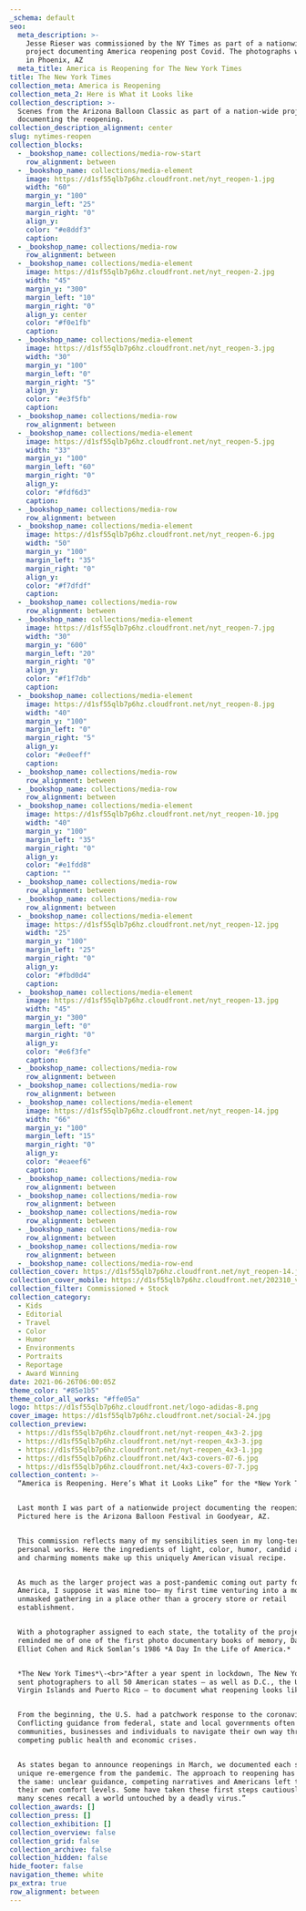 ```yaml
---
_schema: default
seo:
  meta_description: >-
    Jesse Rieser was commissioned by the NY Times as part of a nationwide
    project documenting America reopening post Covid. The photographs were made
    in Phoenix, AZ
  meta_title: America is Reopening for The New York Times
title: The New York Times
collection_meta: America is Reopening
collection_meta_2: Here is What it Looks like
collection_description: >-
  Scenes from the Arizona Balloon Classic as part of a nation-wide project
  documenting the reopening.
collection_description_alignment: center
slug: nytimes-reopen
collection_blocks:
  - _bookshop_name: collections/media-row-start
    row_alignment: between
  - _bookshop_name: collections/media-element
    image: https://d1sf55qlb7p6hz.cloudfront.net/nyt_reopen-1.jpg
    width: "60"
    margin_y: "100"
    margin_left: "25"
    margin_right: "0"
    align_y:
    color: "#e8ddf3"
    caption:
  - _bookshop_name: collections/media-row
    row_alignment: between
  - _bookshop_name: collections/media-element
    image: https://d1sf55qlb7p6hz.cloudfront.net/nyt_reopen-2.jpg
    width: "45"
    margin_y: "300"
    margin_left: "10"
    margin_right: "0"
    align_y: center
    color: "#f0e1fb"
    caption:
  - _bookshop_name: collections/media-element
    image: https://d1sf55qlb7p6hz.cloudfront.net/nyt_reopen-3.jpg
    width: "30"
    margin_y: "100"
    margin_left: "0"
    margin_right: "5"
    align_y:
    color: "#e3f5fb"
    caption:
  - _bookshop_name: collections/media-row
    row_alignment: between
  - _bookshop_name: collections/media-element
    image: https://d1sf55qlb7p6hz.cloudfront.net/nyt_reopen-5.jpg
    width: "33"
    margin_y: "100"
    margin_left: "60"
    margin_right: "0"
    align_y:
    color: "#fdf6d3"
    caption:
  - _bookshop_name: collections/media-row
    row_alignment: between
  - _bookshop_name: collections/media-element
    image: https://d1sf55qlb7p6hz.cloudfront.net/nyt_reopen-6.jpg
    width: "50"
    margin_y: "100"
    margin_left: "35"
    margin_right: "0"
    align_y:
    color: "#f7dfdf"
    caption:
  - _bookshop_name: collections/media-row
    row_alignment: between
  - _bookshop_name: collections/media-element
    image: https://d1sf55qlb7p6hz.cloudfront.net/nyt_reopen-7.jpg
    width: "30"
    margin_y: "600"
    margin_left: "20"
    margin_right: "0"
    align_y:
    color: "#f1f7db"
    caption:
  - _bookshop_name: collections/media-element
    image: https://d1sf55qlb7p6hz.cloudfront.net/nyt_reopen-8.jpg
    width: "40"
    margin_y: "100"
    margin_left: "0"
    margin_right: "5"
    align_y:
    color: "#e0eeff"
    caption:
  - _bookshop_name: collections/media-row
    row_alignment: between
  - _bookshop_name: collections/media-row
    row_alignment: between
  - _bookshop_name: collections/media-element
    image: https://d1sf55qlb7p6hz.cloudfront.net/nyt_reopen-10.jpg
    width: "40"
    margin_y: "100"
    margin_left: "35"
    margin_right: "0"
    align_y:
    color: "#e1fdd8"
    caption: ""
  - _bookshop_name: collections/media-row
    row_alignment: between
  - _bookshop_name: collections/media-row
    row_alignment: between
  - _bookshop_name: collections/media-element
    image: https://d1sf55qlb7p6hz.cloudfront.net/nyt_reopen-12.jpg
    width: "25"
    margin_y: "100"
    margin_left: "25"
    margin_right: "0"
    align_y:
    color: "#fbd0d4"
    caption:
  - _bookshop_name: collections/media-element
    image: https://d1sf55qlb7p6hz.cloudfront.net/nyt_reopen-13.jpg
    width: "45"
    margin_y: "300"
    margin_left: "0"
    margin_right: "0"
    align_y:
    color: "#e6f3fe"
    caption:
  - _bookshop_name: collections/media-row
    row_alignment: between
  - _bookshop_name: collections/media-row
    row_alignment: between
  - _bookshop_name: collections/media-element
    image: https://d1sf55qlb7p6hz.cloudfront.net/nyt_reopen-14.jpg
    width: "66"
    margin_y: "100"
    margin_left: "15"
    margin_right: "0"
    align_y:
    color: "#eaeef6"
    caption:
  - _bookshop_name: collections/media-row
    row_alignment: between
  - _bookshop_name: collections/media-row
    row_alignment: between
  - _bookshop_name: collections/media-row
    row_alignment: between
  - _bookshop_name: collections/media-row
    row_alignment: between
  - _bookshop_name: collections/media-row
    row_alignment: between
  - _bookshop_name: collections/media-row-end
collection_cover: https://d1sf55qlb7p6hz.cloudfront.net/nyt_reopen-14.jpg
collection_cover_mobile: https://d1sf55qlb7p6hz.cloudfront.net/202310_vert-covers-13.jpg
collection_filter: Commissioned + Stock
collection_category:
  - Kids
  - Editorial
  - Travel
  - Color
  - Humor
  - Environments
  - Portraits
  - Reportage
  - Award Winning
date: 2021-06-26T06:00:05Z
theme_color: "#85e1b5"
theme_color_all_works: "#ffe05a"
logo: https://d1sf55qlb7p6hz.cloudfront.net/logo-adidas-8.png
cover_image: https://d1sf55qlb7p6hz.cloudfront.net/social-24.jpg
collection_preview:
  - https://d1sf55qlb7p6hz.cloudfront.net/nyt-reopen_4x3-2.jpg
  - https://d1sf55qlb7p6hz.cloudfront.net/nyt-reopen_4x3-3.jpg
  - https://d1sf55qlb7p6hz.cloudfront.net/nyt-reopen_4x3-1.jpg
  - https://d1sf55qlb7p6hz.cloudfront.net/4x3-covers-07-6.jpg
  - https://d1sf55qlb7p6hz.cloudfront.net/4x3-covers-07-7.jpg
collection_content: >-
  “America is Reopening. Here’s What it Looks Like” for the *New York Times*.


  Last month I was part of a nationwide project documenting the reopening.
  Pictured here is the Arizona Balloon Festival in Goodyear, AZ.


  This commission reflects many of my sensibilities seen in my long-term
  personal works. Here the ingredients of light, color, humor, candid action,
  and charming moments make up this uniquely American visual recipe.


  As much as the larger project was a post-pandemic coming out party for
  America, I suppose it was mine too— my first time venturing into a mostly
  unmasked gathering in a place other than a grocery store or retail
  establishment.


  With a photographer assigned to each state, the totality of the project
  reminded me of one of the first photo documentary books of memory, David
  Elliot Cohen and Rick Somlan’s 1986 *A Day In the Life of America.*


  *The New York Times*\-<br>"After a year spent in lockdown, The New York Times
  sent photographers to all 50 American states — as well as D.C., the U.S.
  Virgin Islands and Puerto Rico — to document what reopening looks like.


  From the beginning, the U.S. had a patchwork response to the coronavirus.
  Conflicting guidance from federal, state and local governments often left
  communities, businesses and individuals to navigate their own way through
  competing public health and economic crises.


  As states began to announce reopenings in March, we documented each state’s
  unique re-emergence from the pandemic. The approach to reopening has been much
  the same: unclear guidance, competing narratives and Americans left to gauge
  their own comfort levels. Some have taken these first steps cautiously. But
  many scenes recall a world untouched by a deadly virus.”
collection_awards: []
collection_press: []
collection_exhibition: []
collection_overview: false
collection_grid: false
collection_archive: false
collection_hidden: false
hide_footer: false
navigation_theme: white
px_extra: true
row_alignment: between
---
```

